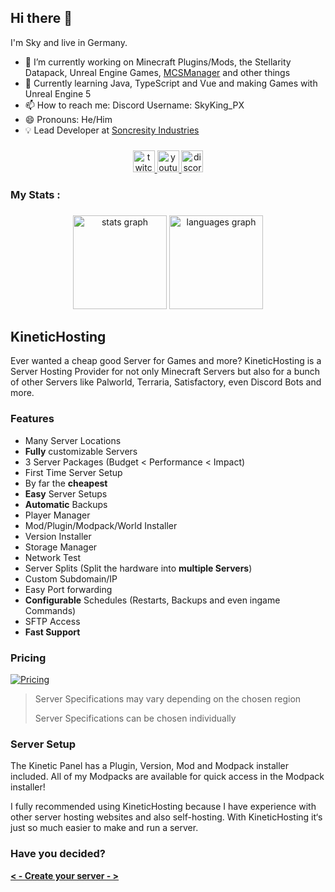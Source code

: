 ## Hi there 👋

I'm Sky and live in Germany.

- 🔭 I’m currently working on Minecraft Plugins/Mods, the Stellarity Datapack, Unreal Engine Games, [MCSManager](https://mcsmanager.com/) and other things
- 🌱 Currently learning Java, TypeScript and Vue and making Games with Unreal Engine 5
- 📫 How to reach me: Discord Username: SkyKing_PX
- 😄 Pronouns: He/Him
- 💡 Lead Developer at [Soncresity Industries](https://github.com/Soncresity-Industries)

###

<div align="center">
  <span>
 <a href="https://www.twitch.tv/skyking_px" target="_blank">
  <img src="https://img.shields.io/static/v1?message=Twitch&logo=twitch&label=&color=9146FF&logoColor=white&labelColor=&style=for-the-badge" height="35" alt="twitch logo"  />
 </a>
</span>
<span>
 <a href="https://m.youtube.com/channel/UCLPrrz6OjxB6CmOrYQ0MNnQ" target="_blank">
  <img src="https://img.shields.io/static/v1?message=YouTube&logo=youtube&label=&color=FB0505&logoColor=white&labelColor=&style=for-the-badge" height="35" alt="youtube logo"  />
 </a>
</span>

  <span>
 <a href="https://bit.ly/sk_px-dc" target="_blank">
  <img src="https://img.shields.io/static/v1?message=Discord&logo=discord&label=&color=7289DA&logoColor=white&labelColor=&style=for-the-badge" height="35" alt="discord logo"  />
 </a>
</span>
  
</div>

###

<h3 align="left"> My Stats :</h3>

###

<div align="center">
  <img src="https://github-readme-stats.vercel.app/api?username=SkyKingPX&hide_title=false&hide_rank=false&show_icons=true&include_all_commits=true&count_private=true&disable_animations=false&theme=dracula&locale=en&hide_border=false" height="150" alt="stats graph"  />
  <img src="https://github-readme-stats.vercel.app/api/top-langs?username=SkyKingPX&locale=en&hide_title=false&layout=compact&card_width=320&langs_count=5&theme=dracula&hide_border=false" height="150" alt="languages graph"  />
</div>

###

<h2 align="left"> KineticHosting</h2>
Ever wanted a cheap good Server for Games and more?
KineticHosting is a Server Hosting Provider for not only Minecraft Servers but also for a bunch of other Servers like Palworld, Terraria, Satisfactory, even Discord Bots and more.

### Features  
* Many Server Locations
* **Fully** customizable Servers
* 3 Server Packages (Budget < Performance < Impact)
* First Time Server Setup 
* By far the **cheapest**
* **Easy** Server Setups
* **Automatic** Backups
* Player Manager
* Mod/Plugin/Modpack/World Installer
* Version Installer
* Storage Manager
* Network Test
* Server Splits (Split the hardware into **multiple Servers**)
* Custom Subdomain/IP
* Easy Port forwarding
* **Configurable** Schedules (Restarts, Backups and even ingame Commands)
* SFTP Access
* **Fast Support**

### Pricing 
[![Pricing](https://i.ibb.co/ymcSg1tx/KH-Curse-Forge-Final-Standard-Banner-Small.png)](https://billing.kinetichosting.com/aff.php?aff=947)

> Server Specifications may vary depending on the chosen region
>
> Server Specifications can be chosen individually

### Server Setup 
The Kinetic Panel has a Plugin, Version, Mod and Modpack installer included.
All of my Modpacks are available for quick access in the Modpack installer!

I fully recommended using KineticHosting because I have experience with other server hosting websites and also self-hosting. With KineticHosting it‘s just so much easier to make and run a server. 

### Have you decided? 
[**< - Create your server - >**](https://billing.kinetichosting.com/aff.php?aff=947)
